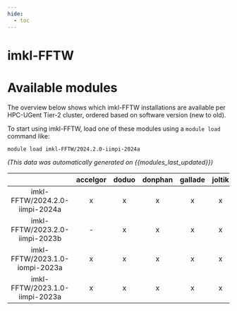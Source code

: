 ```yaml
---
hide:
  - toc
---
```


imkl-FFTW
=========

# Available modules


The overview below shows which imkl-FFTW installations are available per HPC-UGent Tier-2 cluster, ordered based on software version (new to old).

To start using imkl-FFTW, load one of these modules using a `module load` command like:

```shell
module load imkl-FFTW/2024.2.0-iimpi-2024a
```

*(This data was automatically generated on {{modules_last_updated}})*  

| |accelgor|doduo|donphan|gallade|joltik|litleo|shinx|
| :---: | :---: | :---: | :---: | :---: | :---: | :---: | :---: |
|imkl-FFTW/2024.2.0-iimpi-2024a|x|x|x|x|x|x|x|
|imkl-FFTW/2023.2.0-iimpi-2023b|-|x|x|x|x|x|x|
|imkl-FFTW/2023.1.0-iompi-2023a|x|x|x|x|x|x|x|
|imkl-FFTW/2023.1.0-iimpi-2023a|x|x|x|x|x|x|x|
